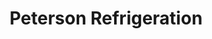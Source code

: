 ---
title: "Peterson Refrigeration"
url: /gunnison/peterson-refrigeration/
shop: Haushaltsgeräte
---